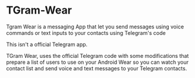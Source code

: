 # TGram-Wear
Tgram Wear is a messaging App that let you send messages using voice commands or text inputs to your contacts using Telegram's code

This isn't a official Telegram app.

TGram Wear, uses the official Telegram code with some modifications that prepare a list of users to use on your 
Android Wear so you can watch your contact list and send voice and text messages to your Telegram contacts.
